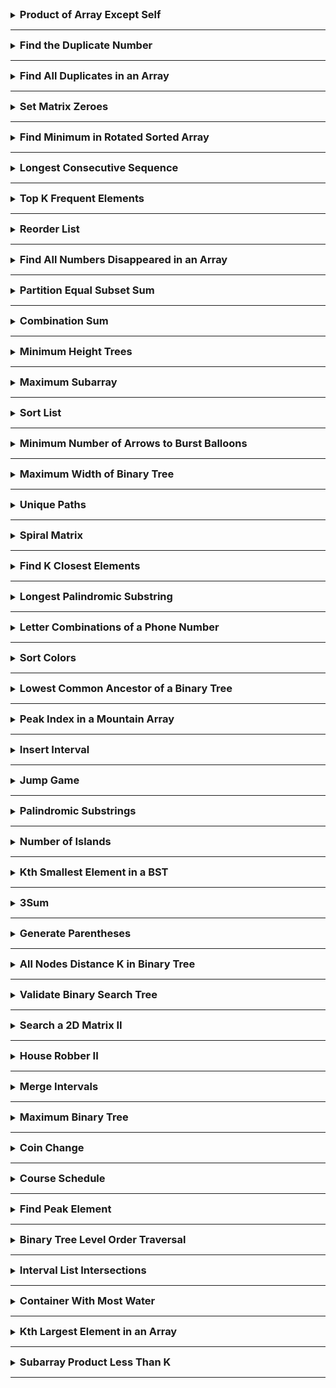 <details>
<summary><strong style="font-size:1.17em">Product of Array Except Self</strong></summary>

https://leetcode.com/problems/product-of-array-except-self/solutions/1342916/3-minute-read-mimicking-an-interview/


```java
class Solution {
    public int[] productExceptSelf(int[] nums) {

        int[] prefix = new int[nums.length];
        int[] suffix = new int[nums.length];

        prefix[0] = 1;
        suffix[nums.length-1] = 1;

        for(int i = 0; i < nums.length-1; i++){
            prefix[i+1] = prefix[i] * nums[i];
        }

        for(int i = nums.length-1; i>0; i--){
            suffix[i-1] = suffix[i]*nums[i];
        }

        int[] answer = new int[nums.length];

        for(int i = 0; i < nums.length; i++){
            answer[i] = prefix[i] * suffix[i];
        }

        return answer;


    }

    // 1,2,3,4
    // 2*3*4, 1*3*4, 1*2*4, 1*2*3

    // 1     1  1*2 1*2*3
    // 2*3*4 3*4 4 1
}
```

</details>

---

<details>
<summary><strong style="font-size:1.17em">Find the Duplicate Number</strong></summary>

https://leetcode.com/problems/find-the-duplicate-number/description/

시간복잡도: O(nlogn) / 공간복잡도: O(1)

```java
class Solution {
    public int findDuplicate(int[] nums) {
        if(nums.length <= 2){
            return nums[0];
        }

        int n = nums.length;

        // [1,n-1] 정수가 있다. 

        Arrays.sort(nums);
        int prev = nums[0];

        for(int i = 1; i < n; i++){
            int num = nums[i];
            if(prev == num){
                System.out.println(prev);
                return prev;
            }
            prev = num;
        }

        return nums[0];
    }
    // 처음에는 그냥 Map으로 1,3,4 담으면서 1이 증가하면 그걸 판단 
    // 문제점은 공간복잡도가 Map과 함께 숫자를 넣야되기 때문에 선형 공간이 안됨

    // 1,3,4,2,2
    // 정렬?
}
```


---

브루드포스는 O(n^2)이라서 시간 초과 

```java
    // 2 Loops
    public static int findDuplicate_2loops(int[] nums) {
        int len = nums.length;
        for (int i = 0; i < len; i++) {
            for (int j = i + 1; j < len; j++) {
                if (nums[i] == nums[j]) {
                    return nums[i];
                }
            }
        }

        return len;
    }
```

---

숫자 카운트로 배열에 업데이트

시간복잡도 O(n), 공간 복잡도 O(n)

```java
class Solution {
    public int findDuplicate(int[] nums) {

        // 5이면 [1,4]
        int len = nums.length;
        int[] cnt = new int[len];

        for(int i = 0; i < len; i++){
            cnt[nums[i]]++;
            if(cnt[nums[i]]> 1){
                return nums[i];
            }
        }

        return -1;

    }
}
```

---

비둘기집 원리로 푸는 이진 탐색

시간복잡도 O(nlogn), 공간복잡도 O(1)

```java
class Solution {
    // 1,2,3,3,4
    public int findDuplicate(int[] nums) {
        int left = 1;
        int right = nums.length -1;

        while(left < right){
            int mid = left + (right-left)/2;
            int cnt = 0;

            for(int num : nums){
                if(num <= mid){
                    cnt++;
                }
            }
            // count가 mid보다 크다면, 중복은 left와 mid 사이에 있습니다
            if(cnt > mid){
                right = mid;
            }else{
                left = mid+1;
            }


            
        }

        return left;
    }
}
```

</details>

---

<details>
<summary><strong style="font-size:1.17em">Find All Duplicates in an Array</strong></summary>

https://leetcode.com/problems/find-all-duplicates-in-an-array/

```java
class Solution {
    public List<Integer> findDuplicates(int[] nums) {
        Map<Integer,Integer> map = new HashMap<>();

        List<Integer> ans = new ArrayList<>();
        for(int num : nums){
            if(map.containsKey(num)){
                ans.add(num);
            }else{
                map.put(num,1);
            }
        }

        return ans;
    }
}
```

</details>

---

<details>
<summary><strong style="font-size:1.17em">Set Matrix Zeroes</strong></summary>

https://leetcode.com/problems/set-matrix-zeroes/description/

```java
class Solution {
    public void setZeroes(int[][] matrix) {
        int m = matrix.length;
        int n = matrix[0].length;

        // 0행에 0이 있으면 flag 갖고있기
        boolean rowflag = false;
        for(int i = 0; i < n; i++){
            if(matrix[0][i] == 0){
                rowflag = true;
                break;
            }
        }

        // 0열에 0이 있으면 flag 갖고있기
        boolean colflag = false;
        for(int i = 0; i < m; i++){
            if(matrix[i][0]==0){
                colflag = true;
                break;
            }
        }

        // 순회하면서 0을 찾고 해당 0을 왼쪽 끝, 위쪽 끝에 0을 세팅
        for(int i = 1; i < m; i++){
            for(int j = 1; j < n; j++){
                if(matrix[i][j]==0){
                    matrix[i][0] = 0;
                    matrix[0][j] = 0;
                }
            }
        }

        // 0행 순회하면서 0있으면 그 행의 열에 모두 0채우기
        for(int i = 1; i < n; i++){
            if(matrix[0][i] == 0){
                for(int j = 1; j < m; j++){
                    matrix[j][i] = 0;
                }
            }
        }

        // 0열 순회하면서 0있으면 그 열의 행에 모두 0채우기
        for(int i = 1; i < m; i++){
            if(matrix[i][0]==0){
                for(int j = 1; j < n; j++){
                    matrix[i][j] = 0;
                }
            }
        }

        

        if(rowflag){
            for(int i = 0; i < n; i++){
                matrix[0][i] = 0;
            }
        }

        if(colflag){
            for(int i = 0; i < m; i++){
                matrix[i][0] = 0;
            }
        }


    }

    // 공간복잡도가 O(1) 이어야 함 
    // 만약 순회하면서 0을 마주하면 거기의 행과 열을 다 0으로 바꿔버리면 순회할때 진짜 0을 못찾아서 문제가 생긴다.
    // 그렇다고, 미리 0인 곳을 저장하기에도 공간복잡도를 어기니깐 배열을 조작해서 해나가야 한다.

    // 일단 순회하면서 
}

```

</details>

---

<details>
<summary><strong style="font-size:1.17em">Find Minimum in Rotated Sorted Array</strong></summary>

https://leetcode.com/problems/find-minimum-in-rotated-sorted-array/description/

```java
class Solution {
    public int findMin(int[] nums) {

        int left = 0;
        int right = nums.length -1;

        if(nums[left] <= nums[right]){
            return nums[left];
        }

        while(left <= right){

            if(right-left == 1){
                return Math.min(nums[left],nums[right]);
            }

            int mid = left + (right-left)/2;

            if(nums[mid] > nums[right]){
                left = mid;
            }else if(nums[mid] < nums[right]){
                right = mid;
            }
        }
        
        return nums[left];
    }

    // 그냥 최솟값 구하는 거고, nums는 정렬된 형태에서 n번 오른쪽으로 이동한 채로 제공
    // 그냥 순회하면 O(n)으로 구할 수 있지만, O(logn)으로 풀어야 하는 요구사항을 받았습니다.

    // O(logn)은 이진검색트리

    // 회전해도 어차피 증가함 그런데 어느 지점에서 갑자기 순서가 뒤틀릴 때가 있음 
    // 그니깐 위로 갔다가 갑자기 퐉 떨어지는 구간 있음

    // 목표는 가장 작은 걸 찾아야 함 
    // 3,4,5,1,2
}
```

</details>

---

<details>
<summary><strong style="font-size:1.17em">Longest Consecutive Sequence</strong></summary>

https://leetcode.com/problems/longest-consecutive-sequence/description/

hashset에 넣고, 순회하면서 연속된 숫자를 찾아나가기
O(n)이지만, 최악의 경우 O(n^2)이 될 수 있음

```java
class Solution {
    public int longestConsecutive(int[] nums) {
        Set<Integer> numbers = new HashSet<>();

        int longestlength = 0;

        for(int num : nums){
            numbers.add(num);
        }

        for(int num : nums){
            if(!numbers.contains(num-1)){
                int t = 1;

                while(numbers.contains(num+t)){
                    t++;
                }

                longestlength = Math.max(longestlength, t);
            }
        
        }

        return longestlength;
    }

    // 100,99,101,98
    // 4가 나와야 됨 
    
    // 100 1
    // 순회 99+1




}
```

O(nlogn)이지만 실제 문제에서는 제일 빠름

```java
class Solution {
    public int longestConsecutive(int[] nums) {
        
        ArrayList<Integer> arrs = Arrays.stream(nums)
              .sorted()
              .distinct()
              .boxed()
              .collect(Collectors.toCollection(ArrayList::new));


        int count = 1;
        int longestLen = 1;

        if(nums.length == 0){
            return 0;
        }

        for(int i = 1; i < arrs.size(); i++){
            if(arrs.get(i) == arrs.get(i-1)+1){
                count++;
            }else{
                count = 1;
            }

            longestLen = Math.max(count,longestLen);
        }

        return longestLen;

    }
}
```


</details>

---

<details>
<summary><strong style="font-size:1.17em">Top K Frequent Elements</strong></summary>

https://leetcode.com/problems/top-k-frequent-elements/description/


시간복잡도 O(nlogk) 이며 k <=n 이고, 조건인 nlogn 보다는 조금 빠름
map으로 순회하면서 발견숫자 업데이트하고 우선순위큐로 뽑는데 우선순위 큐는 offer이든 poll이든 logk이기 때문에 O(nlogk)가 됨

```java
class Solution {
    public int[] topKFrequent(int[] nums, int k) {

        Map<Integer,Integer> map = new HashMap<>();
        for(int num : nums){
            map.put(num, map.getOrDefault(num, 0) + 1);
        }

        PriorityQueue<int[]> pq = new PriorityQueue<>((a,b)-> b[1]-a[1]);

        for(Map.Entry<Integer,Integer> entry : map.entrySet()){
            pq.offer(new int[]{entry.getKey(),entry.getValue()});
        }


        int[] ans = new int[k];

        for(int i = 0; i < k; i++){
            int[] p = pq.poll();
            ans[i] = p[0];
        }

        return ans;
        
    }

    // 1,1,1,2,2,3 k=2
    // 1,2
}
```

</details>


---

<details>
<summary><strong style="font-size:1.17em">Reorder List</strong></summary>

연결리스트의 중간지점 부터 찾아야되므로 slow, fast 포인터로 중간지점 찾기
중간지점부터 뒤집기
두 리스트 합치기

```java
/**
 * Definition for singly-linked list.
 * public class ListNode {
 *     int val;
 *     ListNode next;
 *     ListNode() {}
 *     ListNode(int val) { this.val = val; }
 *     ListNode(int val, ListNode next) { this.val = val; this.next = next; }
 * }
 */
class Solution {
    public void reorderList(ListNode head) {
        if(head==null) return;

        ListNode slow = head; ListNode fast = head;
        while(fast != null && fast.next != null){
            slow = slow.next;
            fast = fast.next.next;
        }

        ListNode pointer = slow.next;
        slow.next = null;
        ListNode node = null;

        while(pointer != null){
            ListNode temp = pointer.next;
            pointer.next = node;
            node = pointer;
            pointer = temp;
        }


        ListNode first = head;
        ListNode second = node;

        while(second != null){
            ListNode temp1 = first.next;
            ListNode temp2 = second.next;
            first.next = second;
            second.next = temp1;
            first = temp1;
            second = temp2;
        }




    }
}
```

</details>

---

<details>
<summary><strong style="font-size:1.17em">Find All Numbers Disappeared in an Array</strong></summary>

https://leetcode.com/problems/find-all-numbers-disappeared-in-an-array/description/

```java
class Solution {
    public List<Integer> findDisappearedNumbers(int[] nums) {
       int n = nums.length; 

       for(int i = 0; i < nums.length; i++){
            
            // swap
            // 다를 때만
            while(true){
                int num = nums[i];
                int tmp = num; // 4
                int comp = nums[tmp-1];
                if(tmp == comp){
                    break;
                }
                nums[i] = comp;
                nums[tmp-1] = tmp;
            }

       }

       List<Integer> list = new ArrayList<>();
       for(int i = 0; i < nums.length; i++){
         if(i+1 != nums[i]){
            list.add(i+1);
         }
       }

        return list;
    }

    // nums의 요소가 [1,n] 없는 요소 반환
    // O(n), O(1)

    // [4,3,2,7,8,2,3,1]
    // 인덱스로 생각
    // 7,3,2,4,8,2,3,1
    // 7,2,3,4,8,2,3,1
    // 7,2,3,4,1,2,3,8
    // 7,2,3,4,1,2,3,8



}
```

음수로 표시

```java
class Solution {
    public List<Integer> findDisappearedNumbers(int[] nums) {
        List<Integer> list = new ArrayList<>();

        for(int i = 0; i < nums.length; i++){
            int ele = Math.abs(nums[i])-1;

            if(nums[ele] > 0){
                nums[ele] = nums[ele] * -1;
            }

        }

        for(int i = 0; i < nums.length; i++){
            if(nums[i] > 0){
                list.add(i+1);
            };
        }

        return list;
    }
}
```

</details>

---

<details>
<summary><strong style="font-size:1.17em">Partition Equal Subset Sum</strong></summary>

https://leetcode.com/problems/partition-equal-subset-sum/description/

냅색 문제고 0/1 배낭문제와 비슷한 문제 인데 이해하기 ㅈㄴ 어려움
밑에 주석 참고

```java
class Solution {
    public boolean canPartition(int[] nums) {
        int sum = 0;
        for(int num : nums){
            sum+=num;
        }

        if(sum % 2 != 0){
            return false;
        }

        int target = sum / 2;

        boolean[][] dp = new boolean[nums.length+1][target+1];
        dp[0][0] = true;

        for(int i = 1; i <= nums.length; i++){
            for(int j = 1; j <= target; j++){
                dp[i][j] = dp[i-1][j];
                if(j>=nums[i-1]){
                    dp[i][j] = dp[i-1][j] || dp[i-1][j-nums[i-1]];
                }
            }
        }

        return dp[nums.length][target];


    }

    // [1,5,11, 5] target = 11
    // {0,1,5,6,11,12,16,17,10}

    // i번 인덱스까지의 수로 0~target까지 완성시킬수있는 지 확인 
    // dp[i][j] i까지 원소에서 j를 만들 수 있나??  ->
    //  i-1부터 j까지 true이면 원소 i에선 선택안하면 된다
    // 또는 i원소를 선택하고 dp[i-1][j-nums[i]]가 true이면 됨 
    // e.g. dp[1][1] = dp[0][1] || dp[0][1-1]

    // target = 11 입니다.
//        0 1 2 3 4
//   0 // t t f f f
//   1 // f f f f f
//   2 // f f f f f
//   3 // f f f f f
//   4 // f f f f f
//   5 // 
//   6
//   7
//   8
//   9
//   10
//   11
}
```

</details>

---

<details>
<summary><strong style="font-size:1.17em">Combination Sum</strong></summary>

https://leetcode.com/problems/combination-sum/


백트래킹

```java
class Solution {

    private List<List<Integer>> result = new ArrayList<>();

    public List<List<Integer>> combinationSum(int[] candidates, int target) {


        combPath(candidates, target, new ArrayList<>(),0);

        return result;
    }

    private void combPath(int[] cand, int target, List<Integer> comb,int st){
        if(target == 0){
            result.add(new ArrayList<>(comb));
            return;
        }else if(target < 0){
            return;
        }


        for(int i = 0; i < cand.length; i++ ){
            if(st > i)continue;
            int c = cand[i];
            comb.add(c);
            combPath(cand, target-c, comb,i);
            comb.remove(comb.size()-1);
        }
    }

    // 중복되고, 
    // 2,3,6,7 target=7
    // 
}
```

dp로 풀었을 때
공간복잡도, 시간복잡도가 매우 증가

```java
class Solution {
    public List<List<Integer>> combinationSum(int[] candidates, int target) {
        // dp[i]는 합이 i가 되는 모든 조합들을 저장
        List<List<Integer>>[] dp = new List[target+1];

        for(int i = 0; i <= target; i++){
            dp[i] = new ArrayList<>();
        }

        dp[0].add(new ArrayList<>());

        for(int candidate : candidates){
            for(int j = candidate; j <= target; j++){
                for(List<Integer> comb : dp[j-candidate]){
                    List<Integer> newComb = new ArrayList<>(comb);
                    newComb.add(candidate);
                    dp[j].add(newComb);
                }
            }
        }

        return dp[target];
    }
}
```

</details>

---

<details>
<summary><strong style="font-size:1.17em">Minimum Height Trees</strong></summary>

https://leetcode.com/problems/minimum-height-trees/description/

리프노드를 계속 제거해서 1,2개 남았을 때 노드를 반환한다.
-> 이 생각은 노드를 한개 , 두개 늘려가면서 규칙을 찾을 수 있다. 

```java
class Solution {
    public List<Integer> findMinHeightTrees(int n, int[][] edges) {
        // 노드가 1개나 2개인 경우의 예외처리
        if(n <= 2){
            List<Integer> centroids = new ArrayList<>();
            for(int i = 0; i < n; i++){
                centroids.add(i);
            }
            return centroids;
        }

        // 인접리스트 그래프로 표현
        List<Set<Integer>> graph = new ArrayList<>();
        for(int i = 0; i < n; i++){
            graph.add(new HashSet<>());
        }

        // edges 배열을 이용해 그래프 구성
        for(int[] edge : edges){
            graph.get(edge[0]).add(edge[1]);
            graph.get(edge[1]).add(edge[0]);
        }

        List<Integer> leaves = new ArrayList<>();
        // 초기 리프 노드 찾기
        for(int i = 0; i < n; i++){
            if(graph.get(i).size() == 1){
                leaves.add(i);
            }
        }

        // 남은 노드 수
        int remainingNodes = n;

        // 노드가 1개 또는 2개만 남을 때까지 반복
        while(remainingNodes > 2){
            remainingNodes -= leaves.size();
            List<Integer> newLeaves = new ArrayList<>();

            // 현재 리프 노드들을 제거
            for(int leaf : leaves){
                // 리프노드의 이웃 노드 찾기 (무조건 1개임)
                int neighbor = graph.get(leaf).iterator().next();
                // 이웃 노드에서 현재 리프 노드 제거
                graph.get(neighbor).remove(leaf);

                //이웃 노드가 새로운 리프 노드가 되었는지 확인
                if(graph.get(neighbor).size()==1){
                    newLeaves.add(neighbor);
                }
            }

            leaves = newLeaves;
        }

        return leaves;
    }
}
```

</details>


---

<details>
<summary><strong style="font-size:1.17em">Maximum Subarray</strong></summary>

https://leetcode.com/problems/maximum-subarray/description/

prefix가 음수이면 0으로 초기화하고 다음부터 계산해야 최대크기를 구할 수 있다.

```java
class Solution {
    public int maxSubArray(int[] nums) {
        if(nums.length==1){
            return nums[0];
        }
        
        int sum = nums[0];
        int max = sum;
        for(int i = 1; i < nums.length; i++){
            if(sum < 0){
                sum = 0;
            }
            max = Math.max(max, sum + nums[i]);
            sum+= nums[i];
        }
        return max;
    }
}
```

</details>

---

<details>
<summary><strong style="font-size:1.17em">Sort List</strong></summary>

https://leetcode.com/problems/sort-list/description/

조건이 시간복잡도 O(nlogn)이고 공간복잡도 O(1)이어야 한다.

정렬 알고리즘 중 하나인 병합정렬을 사용한다.
그리고 병합정렬을 링크드리스트로 구현하는 방법을 알아야 하며, 
이때 중간을 찾기위해 fast, slow 포인터를 사용한다.

```java
/**
 * Definition for singly-linked list.
 * public class ListNode {
 *     int val;
 *     ListNode next;
 *     ListNode() {}
 *     ListNode(int val) { this.val = val; }
 *     ListNode(int val, ListNode next) { this.val = val; this.next = next; }
 * }
 */
class Solution {
    public ListNode sortList(ListNode head) {
        
        if(head == null || head.next == null){
            return head;
        }

        ListNode slow = head;
        ListNode fast = head;
        ListNode prev = null;

        while(fast != null && fast.next != null){
            prev = slow;
            slow = slow.next;
            fast = fast.next.next;
        }

        // 리스트 나누기
        prev.next = null;

        ListNode l1 = sortList(head);
        ListNode l2 = sortList(slow);

        return merge(l1,l2);
    }

    private ListNode merge(ListNode l1, ListNode l2){
        ListNode dummy = new ListNode(0);
        ListNode curr = dummy;

        while(l1 != null && l2 != null){
            if(l1.val <= l2.val){
                curr.next = l1;
                l1 = l1.next;
            }else{
                curr.next = l2;
                l2 = l2.next;
            }

            curr = curr.next;
        }

        if(l1 != null){
            curr.next = l1;
        }
        if(l2 != null){
            curr.next = l2;
        }

        return dummy.next;
    }
}
```

</details>

---

<details>
<summary><strong style="font-size:1.17em">Minimum Number of Arrows to Burst Balloons</strong></summary>

https://leetcode.com/problems/minimum-number-of-arrows-to-burst-balloons/description/

```java
class Solution {
    public int findMinArrowShots(int[][] points) {
        if(points.length <= 1){
            return points.length;
        }

        Arrays.sort(points, (a,b)->Integer.compare(a[1],b[1]));
        int arrowPos = points[0][1];
        int arrowCnt = 1;

        for(int i = 1; i < points.length; i++){
            if(arrowPos >= points[i][0]){
                continue;
            }

            arrowCnt++;
            arrowPos = points[i][1];
        }

        return arrowCnt;
    }

    // 최소 화살 개수
    // [x1,x2] x1<= <=x2
    // 모든 풍선을 터뜨려야함
    // 쏜 화살이 x위치 사이에 있으면 터짐 
    
    // [1,6], [2,8], [3,4], [10,16]
    // -> [3,4], [1,6], [2,8], [10,16]

}
```

</details>

---

<details>
<summary><strong style="font-size:1.17em">Maximum Width of Binary Tree</strong></summary>

https://leetcode.com/problems/maximum-width-of-binary-tree/description/

```java
/**
 * Definition for a binary tree node.
 * public class TreeNode {
 *     int val;
 *     TreeNode left;
 *     TreeNode right;
 *     TreeNode() {}
 *     TreeNode(int val) { this.val = val; }
 *     TreeNode(int val, TreeNode left, TreeNode right) {
 *         this.val = val;
 *         this.left = left;
 *         this.right = right;
 *     }
 * }
 */
class Solution {
    class Pair {
        TreeNode node;
        int index;

        Pair(TreeNode node, int index){
            this.node = node;
            this.index = index;
        }
    }

    public int widthOfBinaryTree(TreeNode root) {
        return bfs(root);
    }

    private int bfs(TreeNode root){
        Deque<Pair> q = new LinkedList<>();
        q.offer(new Pair(root,0));
        int maxWidth = 0;

        while(!q.isEmpty()){
            // 현재 레벨의 노드 사이즈 
            int size = q.size();
            int left = q.peek().index;
            int right = left;

            for(int i = 0; i < size; i++){
                Pair current = q.poll();
                right = current.index;

                if(current.node.left != null){
                    q.offer(new Pair(current.node.left,current.index*2+1));
                }

                if(current.node.right != null){
                    q.offer(new Pair(current.node.right,current.index*2+2));
                }
            }

            maxWidth = Math.max(maxWidth, right-left + 1);




        }

        return maxWidth;

    }
}

// 레벨 너비 최대 구하고
// 그 너비란, null이 아닌 왼쪽 끝 노드부터 오른쪽 끝노드까지의 개수
// 그리고 그 사이의 null은 포함해서 계산 


// 1
// 2, 3
// 4, 5, 6,7
// 8, 9, 10, 11, 12, 13, 14
// 2n ~ 2n
```

</details>



---

<details>
<summary><strong style="font-size:1.17em">Unique Paths</strong></summary>

https://leetcode.com/problems/unique-paths/

겁나쉬운 dp

```java
class Solution {
    public int uniquePaths(int m, int n) {
        int[][] dp = new int[m][n];

        for(int i = 0; i < m; i++){
            dp[i][0] = 1;
        }

        for(int i = 0; i < n; i++){
            dp[0][i] = 1;
        }

        for(int i = 1; i < m; i++){
            for(int j = 1; j < n; j++){
                dp[i][j] = dp[i-1][j] + dp[i][j-1];
            }
        }

        return dp[m-1][n-1];
    }
}

// 1 1 1 1 1 1 1
// 1 2 3 4 5 6 7
// 1 3 6 10 15 21 28

```

</details>

---

<details>
<summary><strong style="font-size:1.17em">Spiral Matrix</strong></summary>

https://leetcode.com/problems/spiral-matrix/description/

```java
class Solution {
    int[] dx= new int[]{-1,0,1,0};
    int[] dy = new int[]{0,1,0,-1};

    public List<Integer> spiralOrder(int[][] matrix) {
        int m = matrix.length;
        int n = matrix[0].length;

        List<Integer> result = new ArrayList<>();

        int nx = 0;
        int ny = 0;
        while(nx < m && ny < n){
            //오른쪽
            for(int i = ny; i < n; i++){
                result.add(matrix[nx][i]);
            }
            nx = nx+1;

            // 아래쪽
            for(int i = nx; i < m; i++){
                result.add(matrix[i][n-1]);
            }
            n--;

            // 왼쪽
            if(nx < m){
                for(int i = n-1; i>= ny; i-- ){
                    result.add(matrix[m-1][i]);
                }
            }
            
            m--;

            // 위쪽
            if(ny < n){
                for(int i = m-1; i >= nx; i--){
                    result.add(matrix[i][ny]);
                }
            }
            
            ny++;

        }

        return result;


    }

    // 오른쪽 아래쪽 왼쪽 위쪽 
}
```

</details>

---

<details>
<summary><strong style="font-size:1.17em">Find K Closest Elements</strong></summary>

https://leetcode.com/problems/find-k-closest-elements/description/

```java
class Solution {
    public List<Integer> findClosestElements(int[] arr, int k, int x) {
        List<Integer> result = new ArrayList<>();
        if(arr.length == 1){
            result.add(arr[0]);
            return result;
        }

        int minIdx = 0;
        int minElement = Math.abs(arr[0]-x);
        for(int i = 0; i < arr.length; i++){
            if(minElement > Math.abs(arr[i]-x)){
                minIdx = i;
                minElement = Math.abs(arr[i]-x);
            }
        }

        int left = minIdx;
        int right = minIdx;
        int cnt = 1;

        while(cnt < k){
            if(left <= 0){
                right++;
            }else if(right >= arr.length-1){
                left--;
            }else{
                if(Math.abs(arr[left-1]-x) <= Math.abs(arr[right+1]-x)){
                    left--;
                }else{
                    right++;
                }
            }

            cnt++;
        }

        for(int i = left; i <= right; i++){
            result.add(arr[i]);
        }

        return result;
    }
}

// 2 2 3 4 5 6
// 오름차순으로 주어지고
// 

// -1 1 if: x = -1  2 2 , -1 < 1 -1을 가져옵니다. 

// 반환할때도 오름차순으로 반환 

// 브루도포스로 진행하면
// [1,1,2,3,4,5] 
// x = 3

// [1,1,2,3,4,5] x = 3 k = 4 
// 2,2,1,0,1,2
// 2,3,4,5

// 1,2,3,4,5,6,7,8,9
// . . . . 
// 

// 순회하면서 절댓값으로 가장 작은 곳 포인터로 잡고, 즉 인덱스를 저장하고
```


</details>

---

<details>
<summary><strong style="font-size:1.17em">Longest Palindromic Substring</strong></summary>

https://leetcode.com/problems/longest-palindromic-substring/description/

```java
class Solution {
    public String longestPalindrome(String s) {
        if(s.length() == 1){
            return s;
        }

        String longest = s.substring(0,1);


        for(int i = 0; i < s.length(); i++){
            String tmp = expandFromCenter(s,i,i);
            if(tmp.length() > longest.length()){
                longest = tmp;
            }

            tmp = expandFromCenter(s,i,i+1);
                        if(tmp.length() > longest.length()){
                longest = tmp;
            }
        }

        return longest;
        
    }

    private String expandFromCenter(String s, int left, int right){
        while(left >= 0 && right < s.length()
            && s.charAt(left) == s.charAt(right)
        ){
            left--;
            right++;
        }

        return s.substring(left+1,right);
    }

    // b a b a d
    // 0 1 2 3 4

//   1번 인덱스 0,2 dp[0][2] = true; dp[2][0] = true; dp[1][1] = true;


    //   0 1 2 3 4
    // 0 1 1 3
    // 1 1 1 
    // 2     1
    // 3       1
    // 4         1

}
```

</details>


----

<details>
<summary><strong style="font-size:1.17em">Letter Combinations of a Phone Number</strong></summary>

https://leetcode.com/problems/letter-combinations-of-a-phone-number/description/

백트래킹

```java
class Solution {
    
    private List<String> result = new ArrayList<>();

    public List<String> letterCombinations(String digits) {

        if(digits.length() <= 0){
            return new ArrayList<>();
        }

        Map<Character, String> map = new HashMap<>();
        map.put('2',"abc"); map.put('3',"def");
        map.put('4',"ghi"); map.put('5',"jkl"); map.put('6',"mno");
        map.put('7',"pqrs"); map.put('8',"tuv"); map.put('9',"wxyz");

        // "234"
        comb(map, new StringBuilder(),digits, 0);


        return result;
    }

    private void comb(Map<Character,String> map, StringBuilder combString,String digits, int st ){
        if(digits.length() == combString.length()){
            result.add(combString.toString());
            return;
        }

        for(int i = st; i < digits.length(); i++){
            Character c = digits.charAt(st);
            String dic = map.get(c);

            for(char alpha : dic.toCharArray()){
                combString.append(alpha);
                comb(map,combString,digits,i+1);
                combString.deleteCharAt(combString.length()-1);
            }
        }
    }

    // 2 -> [a,b,c]
    // 3 -> [d,e,f]
}


```

FIFO 큐로 구현

```java
public List<String> letterCombinations(String digits) {
		LinkedList<String> ans = new LinkedList<String>();
		if(digits.isEmpty()) return ans;
		String[] mapping = new String[] {"0", "1", "abc", "def", "ghi", "jkl", "mno", "pqrs", "tuv", "wxyz"};
		ans.add("");
		for(int i =0; i<digits.length();i++){
			int x = Character.getNumericValue(digits.charAt(i));
			while(ans.peek().length()==i){
				String t = ans.remove();
				for(char s : mapping[x].toCharArray())
					ans.add(t+s);
			}
		}
		return ans;
	}
```

</details>

---

<details>
<summary><strong style="font-size:1.17em">Sort Colors</strong></summary>

https://leetcode.com/problems/sort-colors/description/


선택 정렬 O(n^2), 공간복잡도 O(1)

```java
class Solution {
    public void sortColors(int[] nums) {
        int n = nums.length;

        for(int i = 0; i < n-1; i++){
            
            int minIdx = i;

            for(int j = i+1; j < n; j++){
                if(nums[minIdx] > nums[j]){
                    minIdx = j;
                }
            }

            int temp = nums[i];
            nums[i] = nums[minIdx];
            nums[minIdx] = temp;
        }


    }
}
```


Dutch National Flag 문제로 풀 수 있음 배열에 0,1,2 세 가지 숫자만 있다는 특징과 한번의 순회로 해결, 
투포인터 기법 

```java
class Solution {
    public void sortColors(int[] nums) {
        int left = 0; // 0을 위한 포인터
        int right = nums.length -1; // 2을 위한 포인터
        int current = 0; // 현재 검사중인 위치

        while(current <= right){
            if(nums[current] == 0){
                swap(nums,left, current);
                left++;
                current++;
            }else if(nums[current] == 2){
                swap(nums,current,right);
                right--;
            }else{
                current++;
            }
        }
    }

    private void swap(int[] nums, int i, int j){
        int temp = nums[i];
        nums[i] = nums[j];
        nums[j] = temp;
    }
}
```

</details>

---

<details>
<summary><strong style="font-size:1.17em">Lowest Common Ancestor of a Binary Tree</strong></summary>

https://leetcode.com/problems/lowest-common-ancestor-of-a-binary-tree/description/

```java
/**
 * Definition for a binary tree node.
 * public class TreeNode {
 *     int val;
 *     TreeNode left;
 *     TreeNode right;
 *     TreeNode(int x) { val = x; }
 * }
 */
class Solution {
    public TreeNode lowestCommonAncestor(TreeNode root, TreeNode p, TreeNode q) {
        List<TreeNode> p1 = new ArrayList<>();
        List<TreeNode> q1 = new ArrayList<>();

        dfs(root, p, p1, new ArrayList<>());
        dfs(root, q, q1, new ArrayList<>());

        Map<TreeNode, Integer> map = new HashMap<>();
        for(TreeNode node : p1) {
            map.put(node, 1);
        }

        for(int i = q1.size()-1; i >= 0; i--) {
            if(map.containsKey(q1.get(i))) {
                return q1.get(i);
            }
        }
        return root;
    }

    private void dfs(TreeNode root, TreeNode target, List<TreeNode> result, List<TreeNode> arr) {
        if(root == null || result.size() != 0) {
            return;
        }

        arr.add(root);

        if(root == target) {
            result.addAll(new ArrayList<>(arr));
            return;
        }

        dfs(root.left, target, result, arr);
        dfs(root.right, target, result, arr);

        arr.remove(arr.size()-1);
    }


}

// 노드 p,q가 주어지면 최하위 공통 조상을 찾는 문제 
// 노드 자체가 조상인겸, 후손이 될 수 있습니다.

// p=5, q=1 -> 3
// 이게 왜 dfs?, tree?, binary tree?
// dfs를 순회해서 특정 노드를 찾으면 그때 거쳐갔던 노드들을 리스트에 넣고
// 리스트를 비교해서 가장 오른쪽에 있으면서 같은 노드를 반환 

```


양쪽에서 p,q를 찾으면 내가 LCA, 아니면 찾은 것만 위로 전달

```java
public TreeNode lowestCommonAncestor(TreeNode root, TreeNode p, TreeNode q) {
    if (root == null || root == p || root == q) {
        return root;
    }
    
    TreeNode left = lowestCommonAncestor(root.left, p, q);
    TreeNode right = lowestCommonAncestor(root.right, p, q);
    
    if (left != null && right != null) {
        return root;
    }
    
    return left != null ? left : right;
}
```
</details>


---

<details>
<summary><strong style="font-size:1.17em">Peak Index in a Mountain Array</strong></summary>

https://leetcode.com/problems/peak-index-in-a-mountain-array/

```java
class Solution {
    public int peakIndexInMountainArray(int[] arr) {
        int left = 0;
        int right = arr.length -1;

        while(left < right){
            int mid = left + (right-left) / 2 ;

            // 증가하는 형태 
            if(arr[mid] < arr[mid + 1]){
                left = mid + 1;
            }else{
                right = mid;
            }

        }

        return left;


    }
}

// 증가했다가 감소하는 지점의 인덱스를 반환
// 시간복잡도는 O(logn)

// 이분탐색 
// [0,2,3,4,5,3,1,0]
// 4를 선택하고 만약 왼쪽 오른쪽 3 < 4 < 5 이런형태면 오른쪽으로이동
// 4< 5 > 3인 형태를 찾습니다.
```

</details>

---

<details>
<summary><strong style="font-size:1.17em">Insert Interval</strong></summary>

https://leetcode.com/problems/insert-interval/description/

```java
class Solution {
    public int[][] insert(int[][] intervals, int[] newInterval) {
        List<int[]> intervalList = new ArrayList<>(Arrays.asList(intervals));
        intervalList.add(newInterval);
        Collections.sort(intervalList,(a,b)->Integer.compare(a[0],b[0]));

        List<int[]> res = new ArrayList<>();
        int[] current = intervalList.get(0);

        for(int i = 1; i <intervalList.size(); i++){
            int[] interval = intervalList.get(i);

            if(current[1] >= interval[0]){
                current[1] = Math.max(current[1],interval[1]);
            }else{
                res.add(current);
                current = interval;
            }
        }

        res.add(current);
        return res.toArray(new int[res.size()][]);


    }
}
```

</details>


---

<details>
<summary><strong style="font-size:1.17em">Jump Game</strong></summary>

https://leetcode.com/problems/jump-game/description/

```java
class Solution {
    public boolean canJump(int[] nums) {
        
        if(nums.length==1){
            return true;
        }

        boolean[] dp = new boolean[nums.length];
        dp[nums.length-1] = true;

        for(int i = nums.length -2; i >= 0; i--){
            for(int j = 1; j<= nums[i] && i+j <= nums.length-1; j++){
                if(dp[i+j]){
                    dp[i] = true;
                    break;
                }
            }
        }

        return dp[0];
        
    }

    // dp[i] = i 위치에서 끝점까지 도달할 수 있는지 여부
    // 3 2 1 0 4
    //       f t

    // dp[4] = true
    // dp[3] = dp[nums[3]+ 3] = f
    // dp[2] = dp[nums[2]+ 2] = dp[3] = f
    // dp[1] = dp[nums[1]+1] = dp[3] = f
    // dp[0] = dp[nums[0] + 0]3 = dp[3] = f

    // 2 3 1 1 4
    // dp[4] = t
    // dp[3] = dp[nums[3]+ 3] = dp[4] = t
    // dp[2] = dp[nums[2]+ 2] = dp[3] = t
    
    // if: nums[x] >= nums.length-1 -> 무조건 t 배열 outof
    

}
```

O(n)방법

뒤에서부터 앞으로 오면서, 각 위치에서 last에 도달할 수 있는지 확인
도달할 수 있다면 last를 현재 위치로 업데이트

```java
class Solution {
    public boolean canJump(int[] nums) {

        if (nums.length == 1) {
            return true;
        }

        int last = nums.length - 1;
        for (int i = nums.length - 2; i >= 0; i--) {
            if (i + nums[i] >= last) {
                last = i;
            }
        }

        return last <= 0;

    }
}
```

</details>

---

<details>
<summary><strong style="font-size:1.17em">Palindromic Substrings</strong></summary>

https://leetcode.com/problems/palindromic-substrings/description/

```java
class Solution {
    public int countSubstrings(String s) {
        
        if(s.length()==1){
            return 1;
        }

        int result = 0;
        for(int i = 0; i < s.length(); i++){
            char cur = s.charAt(i);
            result++;


            // 홀수
            int left = i-1;
            int right = i+1;
            while(left >= 0 && right <= s.length()-1){
                if(s.charAt(left)== s.charAt(right)){
                    result++;
                    left--;
                    right++;
                }else{
                    break;
                }
            }


            //짝수
            left = i;
            right = i+1;

            while(left >= 0 && right <= s.length()-1){
                if(s.charAt(left)== s.charAt(right)){
                    result++;
                    left--;
                    right++;
                }else{
                    break;
                }
            }
        }

        return result;
    }
}
```

```java
class Solution {
    public int countSubstrings(String s) {
        if(s.length() == 1){
            return 1;
        }

        int ans = 0;
        for(int i = 0; i < s.length(); i++){
            for(int j = i; j < s.length(); j++){
                if(isPalindlom(i,j,s)) ans++;
            }
        }

        return ans;
    }

    private boolean isPalindlom(int st, int en, String s){
        while(st<=en){
            if(s.charAt(st)!=s.charAt(en)){
                return false;
            }
            st++;
            en--;
        }
        return true;
    }
}
```

```java
class Solution {
    public int countSubstrings(String s) {
        int n = s.length();
        boolean[][] palindrome = new boolean[n][n];
        int ans = 0;

        for(int i=0;i<n;i++) {
            palindrome[i][i] = true;
            ans++;
        }

        for(int i=0;i<n-1;i++) {
            if(s.charAt(i) == s.charAt(i+1)) {
                palindrome[i][i+1] = true;
                ans++;
            }
        }

        for(int len=3;len<=n;len++) {
            for(int i=0;i<n-len+1;i++) {
                if(s.charAt(i) == s.charAt(i+len-1) && palindrome[i+1][i+len-2]) {
                    palindrome[i][i+len-1] = true;
                    ans++;
                }
            }
        }

        return ans;
    }
}
```

</details>

---

<details>
<summary><strong style="font-size:1.17em">Number of Islands</strong></summary>

https://leetcode.com/problems/number-of-islands/description/

```java
class Solution {

    private int[] dx = {-1,0,1,0};
    private int[] dy = {0,1,0,-1};
    private int M;
    private int N;

    public int numIslands(char[][] grid) {
        M = grid.length;
        N = grid[0].length;

        boolean[][] visited = new boolean[M][N];
        
        int islandCnt = 0;
        for(int i = 0; i < M; i++){
            for(int j = 0; j < N; j++){
                if(grid[i][j] == '1' && !visited[i][j]){
                    dfs(i,j,grid,visited);
                    islandCnt++;
                }
            }
        }

        return islandCnt;
    }

    private void dfs(int x, int y, char[][] grid, boolean[][] visited){

        visited[x][y] = true;
        
        for(int i = 0; i < 4; i++){
            int nx = x + dx[i];
            int ny = y + dy[i];

            if(0 > nx || nx >= M || 0 > ny || ny >= N){
                continue;
            }

            if(!visited[nx][ny] && grid[nx][ny] == '1'){
                dfs(nx,ny, grid, visited);
            }


        }
        
    }
}

// 00 부터 진입을 하고, 상하좌우를 보면서 dfs를 돌리고 방문표시를 한다
// 만약에 0을 만나면 그 자리에서 즉시 다음방향으로 넘어갑니다
// 그렇게 해서 빠져나가면 섬 1개가 충족되고, 또 다른 곳에서 섬이 있을 수 있으니
// 0,1 .. 0,2 이렇게 전붇 살펴봅니다. 하지만 visit된 곳과 0인 곳은 dfs를 돌리지않습니다.

// O(n^3) = 90000 -> 27 000 000
```


</details>

---

<details>
<summary><strong style="font-size:1.17em">Kth Smallest Element in a BST</strong></summary>

https://leetcode.com/problems/kth-smallest-element-in-a-bst/description/

```java
class Solution {
    public int kthSmallest(TreeNode root, int k) {
        List<Integer> treeNodes = new ArrayList<>();
        dfs(root, treeNodes);

        return treeNodes.get(k-1);
    }

    private void dfs(TreeNode root, List<Integer> treeNodes){
        if(root == null){
            return;
        }

        dfs(root.left, treeNodes);
        treeNodes.add(root.val);
        dfs(root.right, treeNodes);
    }
}

// 왼쪽 -> 루트 -> 오른쪽 이렇게 다 리스트에 담고 k 번쨰 값을 꺼냅니다.
```

</details>

---

<details>
<summary><strong style="font-size:1.17em">3Sum</strong></summary>

```java
class Solution {
    public List<List<Integer>> threeSum(int[] nums) {
        List<List<Integer>> result = new ArrayList<>();
        Arrays.sort(nums);

        for(int i = 0; i < nums.length; i++){
            if(i > 0 && nums[i] == nums[i-1]) continue;

            List<Integer> threeNum = new ArrayList<>();
            

            int target = -nums[i];

            int left = i+1;
            int right = nums.length -1;

            while(left < right){
                if(nums[left] + nums[right] == target){
                    result.add(Arrays.asList(nums[i],nums[left],nums[right]));

                    // 중복 건너뛰기
                    while (left < right && nums[left] == nums[left+1]) left++;
                    while (left < right && nums[right] == nums[right-1]) right--;
                
                    left++;
                    right--;
                }else if(nums[left] + nums[right] > target){
                    right--;
                }else{
                    left++;
                }

            }

        }
        
        return result;
    }
}

// 인덱스가 다른 세개의 값의 합이 0이 되게 해야하고

// [-1,0,1,2,-1,-4]
// -4 -1 -1 0 1 2

// 한놈을 고정

// -4 고정 후 나머지를 4가되게.
// 정렬된 배열에서 두 수의 합이 4가되게 하는 문제로 바뀜 
```

</details>

---

<details>
<summary><strong style="font-size:1.17em">Generate Parentheses</strong></summary>

https://leetcode.com/problems/generate-parentheses/description/

```java
class Solution {
    public List<String> generateParenthesis(int n) {
        List<String> result = new ArrayList<>();

        dfs(result, n,n, new StringBuilder());

        return result;
    }

    private void dfs(List<String> result, int left, int right, StringBuilder path){
        if(left > right || left < 0 || right < 0){
            return;
        }

        if(left == 0 && right == 0){
            result.add(path.toString());
            return;
        }

        dfs(result, left-1, right, path.append("("));
        path.deleteCharAt(path.length()-1);
        dfs(result, left, right-1, path.append(")"));
        path.deleteCharAt(path.length()-1);
    }
}

// n쌍이면

// n 개의 (, )이 있다는 것
// (()) , ()() -> 완전탐색

// 스택 판단처럼 
```




</details>

---

<details>
<summary><strong style="font-size:1.17em">All Nodes Distance K in Binary Tree</strong></summary>

https://leetcode.com/problems/all-nodes-distance-k-in-binary-tree/description/

```java
/**
 * Definition for a binary tree node.
 * public class TreeNode {
 *     int val;
 *     TreeNode left;
 *     TreeNode right;
 *     TreeNode(int x) { val = x; }
 * }
 */
class Solution {
    public List<Integer> distanceK(TreeNode root, TreeNode target, int k) {
        Map<TreeNode, TreeNode> map = new HashMap<>();
        bfs(map, root);

        List<Integer> result = new ArrayList<>();
        Set<TreeNode> visited = new HashSet<>();
        solve(result, map, target,k,visited);


        return result;

    }

    private void solve(List<Integer> result, Map<TreeNode, TreeNode> map, TreeNode node, int k,Set<TreeNode> visited){

        if(node == null || visited.contains(node)) return;
        visited.add(node);

        if(k==0){
            result.add(node.val);
            return;
        }

        solve(result,map,node.left, k-1,visited);
        solve(result,map,node.right, k-1,visited);

        if(map.containsKey(node)){
            solve(result,map,map.get(node),k-1,visited);
        }
        
        


    }

    private void bfs(Map<TreeNode,TreeNode> map, TreeNode root ){
        if(root == null){
            return;
        }
        if(root.left != null){
            map.put(root.left, root);
            bfs(map, root.left);
        }

        if(root.right != null){
            map.put(root.right,root);
            bfs(map,root.right);
        }
        
        
    }








}
// bfs를 타면서 target
// target에 대해 k 거리에 있는 노드들을 반환하며, 순서는 상관없습니다
// // 먼저 target을 bfs를 찾고, hashmap에 각 노드들 번호를 저장
// 키: 노드값 값: 번호 
// 그다음 찾은 target에서 k이니깐 
// 루트기준으로 노드가 있는 방향은 |target번호-루트번호|+ k
// 아닌 방향은 k- |target번호-루트번호| 인 노드들 저장 
//     1
//    2 2
//  3 3 3 3
// 4 4444444
//   55

// 루트를 기준으로 왼쪽 노드 오른쪽 노드 번호의 합
// 
```


```java
/**
 * Definition for a binary tree node.
 * public class TreeNode {
 *     int val;
 *     TreeNode left;
 *     TreeNode right;
 *     TreeNode(int x) { val = x; }
 * }
 */
class Solution {
    Map<TreeNode, TreeNode> parent;

    public List<Integer> distanceK(TreeNode root, TreeNode target, int k) {
        parent = new HashMap<>();

        // 1. 모든 노드의 부모 정ㅂ조를 저장
        dfs(root, null);    

        // 2. target에서부터 k 만큼 떨어진 노드를 찾기 위한 BFS
        Queue<TreeNode> queue = new LinkedList<>();
        Set<TreeNode> visited = new HashSet<>();
        queue.add(target);
        visited.add(target);

        int dist = 0;
        while(!queue.isEmpty() && dist < k){
            int size = queue.size();
            
            for(int i = 0; i < size; i++){
            TreeNode node = queue.poll();

            if(node.left != null && !visited.contains(node.left)){
                queue.add(node.left);
                visited.add(node.left);
            }

            if(node.right != null && !visited.contains(node.right)){
                queue.add(node.right);
                visited.add(node.right);
            }

            TreeNode par = parent.get(node);
            if(par != null && !visited.contains(par)){
                queue.add(par);
                visited.add(par);
            }
            }

            dist++;


        }

        List<Integer> result = new ArrayList<>();
        for(TreeNode node : queue){
            result.add(node.val);
        }

        return result;

    }

    private void dfs(TreeNode node, TreeNode par){
        if(node == null) return;
        parent.put(node,par);
        dfs(node.left, node);
        dfs(node.right, node);
    }
}
```

</details>

---

<details>
<summary><strong style="font-size:1.17em">Validate Binary Search Tree</strong></summary>

https://leetcode.com/problems/validate-binary-search-tree/description/

```java

class Solution {
    public boolean isValidBST(TreeNode root) {
        return validate(root, Long.MIN_VALUE, Long.MAX_VALUE);
    }

    private boolean validate(TreeNode node, long min, long max){
        if(node== null) return true;

        if(node.val <= min || node.val >=max)return false;

        return validate(node.left, min, node.val) && validate(node.right, node.val, max);
    }
}
```


</details>

---

<details>
<summary><strong style="font-size:1.17em">Search a 2D Matrix II</strong></summary>

https://leetcode.com/problems/search-a-2d-matrix-ii/description/

```java
class Solution {
    public boolean searchMatrix(int[][] matrix, int target) {
        int m = matrix.length;
        int n = matrix[0].length;

        if(m == 1 && n == 1 && matrix[0][0] == target){
            return true;
        }

        for(int i = 0; i < m; i++){
            int left = 0;
            int right = n-1;

            while(left <= right){
                int mid = left + (right-left)/2;
                if(matrix[i][mid] == target){
                    return true;
                }

                if(matrix[i][mid] < target){
                    left = mid+1;
                }else{
                    right = mid-1;
                }
            }
        }

        return false;
    }
}

// 각 행 오름차순, 각 열 오름차순 
// 효율적인 검색

// 각 행마다 bst
// O(nlogn)
```

```java
    public boolean searchMatrix(int[][] matrix, int target) {
        if(matrix == null || matrix.length < 1 || matrix[0].length <1) {
            return false;
        }
        int col = matrix[0].length-1;
        int row = 0;
        while(col >= 0 && row <= matrix.length-1) {
            if(target == matrix[row][col]) {
                return true;
            } else if(target < matrix[row][col]) {
                col--;
            } else if(target > matrix[row][col]) {
                row++;
            }
        }
        return false;
    }
```



</details>

---

<details>
<summary><strong style="font-size:1.17em">House Robber II</strong></summary>

https://leetcode.com/problems/house-robber-ii/description/

```java
class Solution {
    public int rob(int[] nums) {
        if(nums.length ==1 ) return nums[0];

        return Math.max(rob(nums,0, nums.length-1), rob(nums,1,nums.length));
    }   

    private int rob(int[] nums, int start, int end){
        int prefix = 0; int curMax = 0;

        for(int i = start; i < end; i++){
            int t = curMax;
            curMax = Math.max(curMax, prefix + nums[i]);
            prefix = t;
        }

        return curMax;
    }
}
```

</details>

---

<details>
<summary><strong style="font-size:1.17em"> Merge Intervals</strong></summary>

https://leetcode.com/problems/merge-intervals/

```java
class Solution {
    public int[][] merge(int[][] intervals) {
        if(intervals.length == 1){
            return intervals;
        }
        
        int n = intervals.length;
        List<int[]> res = new ArrayList<>();


        // 정렬
        Arrays.sort(intervals, (a,b) -> Integer.compare(a[0],b[0]));
        

        int[] cur = new int[2];
        int[] next = new int[2];

        cur =intervals[0];
        for(int i = 1; i < n; i++){
            next = intervals[i];

            if(cur[1]>=next[0]){
                cur = new int[]{cur[0], Math.max(cur[1],next[1])};
            }else{
                res.add(cur);
                cur = next;
            }
        }

        res.add(cur);

        return res.toArray(new int[res.size()][]);
    }
}

// 겹치는 간격은 병합=합치고 그렇게 합친 결과들을 반환
// [1,3] [2,6] [8,10] [15,18]

// [1,6] [8,10] [15,18]


// [1,4] [4,5]
// [1,5]

// O(n^2) x
// O(n)


// 오름차순 정렬 intervals[i][0] 

// [1,3] [2,6] [8,10] [15,18]
// cur -> [1,3]
// next -> [2,6]
// 겹친다는 조건? -> [a,b] [c,d] 일 때 b >=c 면 겹친다
// [1,6] : [a,d] <- cur next ->[8,10]

// [1,6] [8,10] b < c 겹치x cur->[8,10]
// 새로운 ArrayList 객체에다가 겹친걸 넣어야하기 때문에 

// 
```

</details>


----

<details>
<summary><strong style="font-size:1.17em">Maximum Binary Tree</strong></summary>

https://leetcode.com/problems/maximum-binary-tree/description/

```java
/**
 * Definition for a binary tree node.
 * public class TreeNode {
 *     int val;
 *     TreeNode left;
 *     TreeNode right;
 *     TreeNode() {}
 *     TreeNode(int val) { this.val = val; }
 *     TreeNode(int val, TreeNode left, TreeNode right) {
 *         this.val = val;
 *         this.left = left;
 *         this.right = right;
 *     }
 * }
 */
class Solution {

    public TreeNode constructMaximumBinaryTree(int[] nums) {
            if(nums.length == 1){
                return new TreeNode(nums[0], null,null);
            }
        
            TreeNode node = makeTree(nums, 0, nums.length-1);

            return node;
    }

    private TreeNode makeTree(int[] nums, int st, int en){
        
        if(st > en){
            return null;
        }

        int maxIdx = st;
        for(int i = st; i <= en; i++){
            if(nums[i] > nums[maxIdx]){
                maxIdx = i;
            }
        }

        TreeNode left = makeTree(nums, st, maxIdx-1);
        TreeNode right = makeTree(nums, maxIdx+1, en);

        return new TreeNode(nums[maxIdx],left,right);

    }
}

// 완전 이진트리
// 루트노드는 nums 최대값
// [3,2,1,6,0,5]
// 정렬 x 최대값 찾고 그 기준으로 왼쪽 오른쪽 나누고 
// 재귀로 풀면 편할 것 같습니다.
// bfs로 하면 될

// st en 사이에 최대값이 있는 인덱스 번호 
```

</details>

---

<details>
<summary><strong style="font-size:1.17em">Coin Change</strong></summary>

https://leetcode.com/problems/coin-change/

```java
class Solution {
    public int coinChange(int[] coins, int amount) {


        int[] dp = new int[amount+1];
        Arrays.fill(dp, -1);
        dp[0] = 0;
        
        

        for(int i = 1; i <= amount; i++){
            for(int coin : coins){
                if(i >= coin && dp[i-coin] != -1){
                    dp[i] = dp[i] == -1 ? dp[i-coin] + 1 
                                        : Math.min(dp[i-coin] + 1, dp[i]);
                }
            }
        }


        return dp[amount];
    }
}

// coins에 있는 숫자를 조합해서 amount가 될때 이 개수의 최소값
// 각 요소는 여러번 쓸 수 있습니다
// 조합이 안되면 -1반환

// 12
// [5,4,1]
// 4 + 4 + 4  = 12
// 5 + 5 + 1 + 1 = 12 -> 4를 반환 x
// 브루드 포스 불가능

// dp[0] = 0
// 1부터 시작
// dp[1] -> 1,4,5 모두 확인 
// dp[2] -> dp[2-1], dp[2-4], dp[2-5]
// dp[3] -> dp[3-1], dp[3-4], dp[3-5]
// dp[4] -> 

```

</details>

---

<details>
<summary><strong style="font-size:1.17em">Course Schedule</strong></summary>


https://leetcode.com/problems/course-schedule/

```java


class Solution {


    private List<List<Integer>> graph;
    private int[] visited;

    public boolean canFinish(int numCourses, int[][] prerequisites) {
        // 그래프 초기화
        graph = new ArrayList<>();

        for(int i = 0; i < numCourses; i++){
            graph.add(new ArrayList<>());
        }

        for(int[] pre: prerequisites){
            graph.get(pre[0]).add(pre[1]);
        }

        visited = new int[numCourses];

        for(int i = 0; i < numCourses; i++){
            if(visited[i] == 0 && !dfs(i)){
                return false;
            }
        }

        return true;
    }

    private boolean dfs(int v){
        visited[v] = 1;

        for(int node: graph.get(v)){
    
            if(visited[node] == 1) return false;
            if(visited[node] == 0 && !dfs(node)) return false;
        }


        visited[v] = 2;
        return true;
    }
}
```

</details>


---


<details>
<summary><strong style="font-size:1.17em">Find Peak Element</strong></summary>

https://leetcode.com/problems/find-peak-element/

right = mid -1 인데 mid로 값을 설정하면 무한루프가 돌 수도 있으니 주의해야한다. 

```java
class Solution {
    public int findPeakElement(int[] nums) {
        int n = nums.length;
        if(n==1){
            return 0;
        }


        int left = 0;
        int right = n-1;

        while(left <= right){
            int mid = left + (right - left)/ 2;
            int element = nums[mid];
            int leftElement = mid-1 < 0 ? Integer.MIN_VALUE : nums[mid-1];
            int rightElement = mid+1 > n-1 ? Integer.MIN_VALUE : nums[mid+1];

            if(leftElement < element && element > rightElement){
                return mid;
            }else if(leftElement > element){
                right = mid -1;
            }else{
                left = mid+1;
            }
        }

        return left;


    }   

}

// peak요소를 찾아라
// peak요소는 이웃 요소들 보다 크면 되고, 여러개의 peak면 그중 하나만 인덱스를 반환 

// [1,2,1,3,5,6,4]
// [1 or 5]

// O(log n)


// 시작인덱스, 끝인덱스 [끝인덱스-시작인덱스] == 3일때 왼쪽 오른쪽 중간 비교 하기 


/// 1,4,3,4,5,6
```

</details>

---

<details>
<summary><strong style="font-size:1.17em"> Binary Tree Level Order Traversal
</strong></summary>

https://leetcode.com/problems/binary-tree-level-order-traversal/description/

```java
/**
 * Definition for a binary tree node.
 * public class TreeNode {
 *     int val;
 *     TreeNode left;
 *     TreeNode right;
 *     TreeNode() {}
 *     TreeNode(int val) { this.val = val; }
 *     TreeNode(int val, TreeNode left, TreeNode right) {
 *         this.val = val;
 *         this.left = left;
 *         this.right = right;
 *     }
 * }
 */
class Solution {
    public List<List<Integer>> levelOrder(TreeNode root) {
        if(root == null){
            return Collections.emptyList();
        }

        List<List<Integer>> result = new ArrayList<>();

        Queue<TreeNode> treeQueue = new LinkedList<>();
        treeQueue.offer(root);

        while(!treeQueue.isEmpty()){
            List<TreeNode> curNodes = new ArrayList<>();
            List<Integer> r = new ArrayList<>();
            int size = treeQueue.size();
            for(int i = 0; i < size; i++){
                TreeNode cur = treeQueue.poll();
                if(cur != null){
                    r.add(cur.val);
                    curNodes.add(cur);
                }
            }

            if(!r.isEmpty()){
                result.add(r);
            }

            for(int i = 0; i < curNodes.size(); i++){
                if(curNodes.get(i).left != null){
                    treeQueue.offer(curNodes.get(i).left);
                
                }
                if(curNodes.get(i).right != null){
                    treeQueue.offer(curNodes.get(i).right);
                
                }
            }

        }

        return result;

    }
}

// 레벨별로 List를 담는다
// root만 주어짐 -> bfs
```

</details>

---

<details>
<summary><strong style="font-size:1.17em">  Interval List Intersections
</strong></summary>

https://leetcode.com/problems/interval-list-intersections/

```java
class Solution {
    public int[][] intervalIntersection(int[][] firstList, int[][] secondList) {
        List<int[]> result = new ArrayList<>();
        int i = 0, j = 0;

        while(i < firstList.length && j < secondList.length){
            int start = Math.max(firstList[i][0], secondList[j][0]);
            int end = Math.min(firstList[i][1], secondList[j][1]);

            if(start <= end){
                result.add(new int[]{start,end});
            }

            if(firstList[i][1] < secondList[j][1]){
                i++;
            }else{
                j++;
            }
        }

        return result.toArray(new int[result.size()][]);
    }
}

// firstList secondList 비교 -> 겹친구간 찾고
// 리스트는 정렬된 상태, 1000의 길이, 둘중 하나가 0일수도 있음 
// firstList = [[0,2],[5,10],[13,23],[24,25]], 
// secondList = [[1,5],[8,12],[15,24],[25,26]]
// (a,b) (c,d)
// a와 c비교 a < c일 경우, b와 c 비교 
// 
```

</details>

---

<details>
<summary><strong style="font-size:1.17em">  Container With Most Water
</strong></summary>

https://leetcode.com/problems/container-with-most-water/description/

```java
class Solution {
    public int maxArea(int[] height) {
        int result = -1;

        int left = 0;
        int right = height.length -1;

        while(left<right){
            result = Math.max(result, Math.min(height[left], height[right])*(right-left));

            if(height[left]<= height[right]){
                left++;
            }else{
                right--;
            }
        }
        return result;
    }
}

// 배열에서 두개의 인덱스를 택하고 가로는 인덱스거리 * 둘중 짧은 인덱스의 높이 
// 반환은 최대 물 크기 
// n^2 불가능 한번의 순회로 최대크기를 찾아야함 

// [1,8,6,2,5,4,8,3,7]
// 브루드포스로는 안됨 
// 투포인터 왼쪽 ,오른쪽에 포인터 놓고 높이가 작은쪽이 이동 왜냐하면 무조건 길이가 긴게 최고 (그리디)
```

</details>

---

<details>
<summary><strong style="font-size:1.17em">Kth Largest Element in an Array
</strong></summary>

https://leetcode.com/problems/kth-largest-element-in-an-array/description/

힙 = 우선순위 큐로 해결 N + klogn

```java
class Solution {
    public int findKthLargest(int[] nums, int k) {
        PriorityQueue pq = new PriorityQueue<>(Collections.reverseOrder());

        for(int num : nums){
            pq.offer(num);
        }

        for(int i = 0; i < k; i++){
            if(i == k-1){
                return (int)pq.poll();
            }
            pq.poll();
        }

        return -1;
    }
}

// 소팅 없이 k번째로 큰 수 반환 
// 10의 5승 

// 3,5,5,2,1,4,6
```


퀵정렬 O(N)으로 해결하기  -> 고정 피벗 시간초과 당함..

</details>

---

<details>
<summary><strong style="font-size:1.17em">Subarray Product Less Than K
</strong></summary>

https://leetcode.com/problems/subarray-product-less-than-k/

```java
class Solution {
    public int numSubarrayProductLessThanK(int[] nums, int k) {
        if(k == 0){
            return 0;
        }

        int result = 0;
        int multiComb = 1;

        // 시작 , 끝
        for(int i = 0,j = 0; j< nums.length; j++){
            multiComb *= nums[j];

            while(i<=j && multiComb >= k){
                multiComb /= nums[i++];
            }

            result += j-i +1;
        }



        return result;
    }
}

// k보다 작은 모든 곱한 조합의 개수 (대신 그 조합이 연속적이어야 함)
// 10,5,2,6 -> 100
// 10
// 10,5
// 5
// 5,2
// 5,2,6
// 2
// 2,6
// 6

// right 포인터 계속 늘리다가 
// k보다크거나같으면 left포인터 증가
// 전체 순회는 불가능, 계속 곱하다가 오버플로우 날 수 있음 주의가 필요 

// 슬라이딩 윈도우 왜냐 범위 구간 곱, 시간복잡도 모든걸 순회 
```

</details>

---
